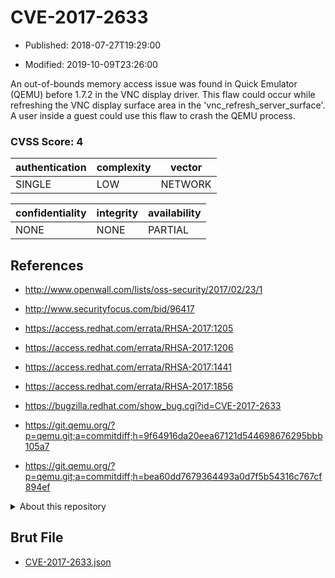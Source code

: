 # CVE-2017-2633

- Published: 2018-07-27T19:29:00

- Modified: 2019-10-09T23:26:00

An out-of-bounds memory access issue was found in Quick Emulator (QEMU) before 1.7.2 in the VNC display driver. This flaw could occur while refreshing the VNC display surface area in the 'vnc_refresh_server_surface'. A user inside a guest could use this flaw to crash the QEMU process.

### CVSS Score: **4**

| authentication | complexity | vector |
| --- | --- | --- |
| SINGLE | LOW | NETWORK |

| confidentiality | integrity | availability |
| --- | --- | --- |
| NONE | NONE | PARTIAL |

## References

* http://www.openwall.com/lists/oss-security/2017/02/23/1

* http://www.securityfocus.com/bid/96417

* https://access.redhat.com/errata/RHSA-2017:1205

* https://access.redhat.com/errata/RHSA-2017:1206

* https://access.redhat.com/errata/RHSA-2017:1441

* https://access.redhat.com/errata/RHSA-2017:1856

* https://bugzilla.redhat.com/show_bug.cgi?id=CVE-2017-2633

* https://git.qemu.org/?p=qemu.git;a=commitdiff;h=9f64916da20eea67121d544698676295bbb105a7

* https://git.qemu.org/?p=qemu.git;a=commitdiff;h=bea60dd7679364493a0d7f5b54316c767cf894ef

<details>
<summary>About this repository</summary> 

  This repository is part of the project [Live Hack CVE](https://github.com/Live-Hack-CVE). Main website can be found [www.live-hack.org](https://www.live-hack.org) 
  
  Made by [Sn0wAlice](https://github.com/Sn0wAlice) for the people that care about security and need to have a feed of the latest CVEs. Hope you enjoy it, don't forget to star the repo and follow me on [Twitter](https://twitter.com/Sn0wAlice) and [Github](https://github.com/Sn0wAlice). And that is my [personnal website](https://www.alice-snow.me/)

  - [Home Page](https://github.com/Live-Hack-CVE)
  - [Framework](https://github.com/Live-Hack-CVE/cve-framework)
  - [CVE database](https://github.com/Live-Hack-CVE/full_database)
  - [Changelog](https://github.com/Live-Hack-CVE/Changelog)
</details>

## Brut File

* [CVE-2017-2633.json](https://raw.githubusercontent.com/Live-Hack-CVE/full_database/main/cves/2017/CVE-2017-2633.json)

